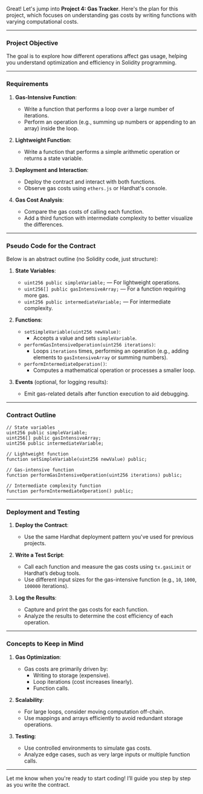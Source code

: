 Great! Let's jump into **Project 4: Gas Tracker**. Here's the plan for this project, which focuses on understanding gas costs by writing functions with varying computational costs.

---

### **Project Objective**
The goal is to explore how different operations affect gas usage, helping you understand optimization and efficiency in Solidity programming.

---

### **Requirements**
1. **Gas-Intensive Function**:
   - Write a function that performs a loop over a large number of iterations.
   - Perform an operation (e.g., summing up numbers or appending to an array) inside the loop.

2. **Lightweight Function**:
   - Write a function that performs a simple arithmetic operation or returns a state variable.

3. **Deployment and Interaction**:
   - Deploy the contract and interact with both functions.
   - Observe gas costs using `ethers.js` or Hardhat's console.

4. **Gas Cost Analysis**:
   - Compare the gas costs of calling each function.
   - Add a third function with intermediate complexity to better visualize the differences.

---

### **Pseudo Code for the Contract**
Below is an abstract outline (no Solidity code, just structure):

1. **State Variables**:
   - `uint256 public simpleVariable;` — For lightweight operations.
   - `uint256[] public gasIntensiveArray;` — For a function requiring more gas.
   - `uint256 public intermediateVariable;` — For intermediate complexity.

2. **Functions**:
   - `setSimpleVariable(uint256 newValue)`:
     - Accepts a value and sets `simpleVariable`.
   - `performGasIntensiveOperation(uint256 iterations)`:
     - Loops `iterations` times, performing an operation (e.g., adding elements to `gasIntensiveArray` or summing numbers).
   - `performIntermediateOperation()`:
     - Computes a mathematical operation or processes a smaller loop.

3. **Events** (optional, for logging results):
   - Emit gas-related details after function execution to aid debugging.

---

### **Contract Outline**
```
// State variables
uint256 public simpleVariable;
uint256[] public gasIntensiveArray;
uint256 public intermediateVariable;

// Lightweight function
function setSimpleVariable(uint256 newValue) public;

// Gas-intensive function
function performGasIntensiveOperation(uint256 iterations) public;

// Intermediate complexity function
function performIntermediateOperation() public;
```

---

### **Deployment and Testing**
1. **Deploy the Contract**:
   - Use the same Hardhat deployment pattern you've used for previous projects.

2. **Write a Test Script**:
   - Call each function and measure the gas costs using `tx.gasLimit` or Hardhat’s debug tools.
   - Use different input sizes for the gas-intensive function (e.g., `10`, `1000`, `100000` iterations).

3. **Log the Results**:
   - Capture and print the gas costs for each function.
   - Analyze the results to determine the cost efficiency of each operation.

---

### **Concepts to Keep in Mind**
1. **Gas Optimization**:
   - Gas costs are primarily driven by:
     - Writing to storage (expensive).
     - Loop iterations (cost increases linearly).
     - Function calls.

2. **Scalability**:
   - For large loops, consider moving computation off-chain.
   - Use mappings and arrays efficiently to avoid redundant storage operations.

3. **Testing**:
   - Use controlled environments to simulate gas costs.
   - Analyze edge cases, such as very large inputs or multiple function calls.

---

Let me know when you're ready to start coding! I’ll guide you step by step as you write the contract.